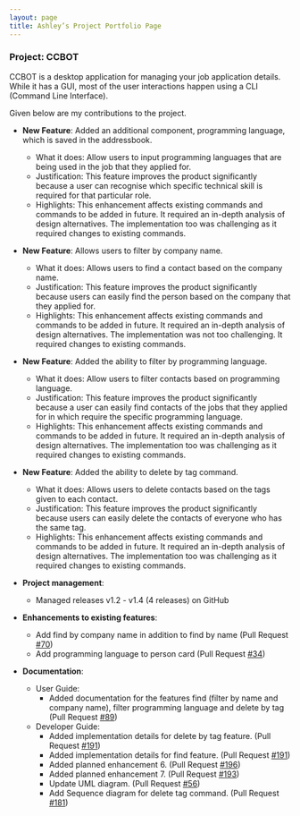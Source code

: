```yaml
---
layout: page
title: Ashley’s Project Portfolio Page
---
```


### Project: CCBOT

CCBOT is a desktop application for managing your job application details. While it has a GUI, most of the user interactions happen using a CLI (Command Line Interface).

Given below are my contributions to the project.

* **New Feature**: Added an additional component, programming language, which is saved in the addressbook.
    * What it does: Allow users to input programming languages that are being used in the job that they applied for.
    * Justification: This feature improves the product significantly because a user can recognise which specific technical skill is required for that particular role.
    * Highlights: This enhancement affects existing commands and commands to be added in future. It required an in-depth analysis of design alternatives. The implementation too was challenging as it required changes to existing commands.


* **New Feature**: Allows users to filter by company name.
    * What it does: Allows users to find a contact based on the company name.
    * Justification: This feature improves the product significantly because users can easily find the person based on the company that they applied for.
    * Highlights: This enhancement affects existing commands and commands to be added in future. It required an in-depth analysis of design alternatives. The implementation was not too challenging. It required changes to existing commands.


* **New Feature**: Added the ability to filter by programming language.
    * What it does: Allow users to filter contacts based on programming language.
    * Justification: This feature improves the product significantly because a user can easily find contacts of the jobs that they applied for in which require the specific programming language.
    * Highlights: This enhancement affects existing commands and commands to be added in future. It required an in-depth analysis of design alternatives. The implementation too was challenging as it required changes to existing commands.


* **New Feature**: Added the ability to delete by tag command.
    * What it does: Allows users to delete contacts based on the tags given to each contact.
    * Justification: This feature improves the product significantly because users can easily delete the contacts of everyone who has the same tag.
    * Highlights: This enhancement affects existing commands and commands to be added in future. It required an in-depth analysis of design alternatives. The implementation too was challenging as it required changes to existing commands.


* **Project management**:
  * Managed releases v1.2 - v1.4 (4 releases) on GitHub


* **Enhancements to existing features**:
  * Add find by company name in addition to find by name (Pull Request [\#70]())
  * Add programming language to person card (Pull Request [\#34]())


* **Documentation**:
  * User Guide:
    * Added documentation for the features find (filter by name and company name), filter programming language and delete by tag (Pull Request [\#89]())
  * Developer Guide:
      * Added implementation details for delete by tag feature. (Pull Request [\#191]())
      * Added implementation details for find feature. (Pull Request [\#191]())
      * Added planned enhancement 6. (Pull Request [\#196]())
      * Added planned enhancement 7. (Pull Request [\#193]())
      * Update UML diagram. (Pull Request [\#56]())
      * Add Sequence diagram for delete tag command. (Pull Request [\#181]())
